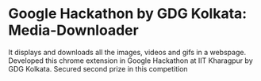 # <h1>Google Hackathon by GDG Kolkata: Media-Downloader</h1>

It displays and downloads all the images, videos and gifs in a webspage. Developed this chrome extension in Google Hackathon at IIT Kharagpur by GDG Kolkata. Secured second prize in this competition
